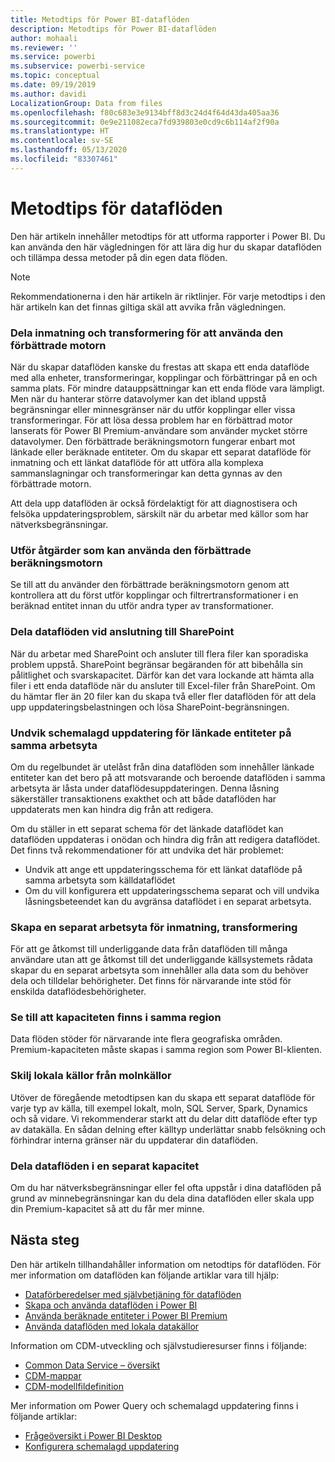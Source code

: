 ```yaml
---
title: Metodtips för Power BI-dataflöden
description: Metodtips för Power BI-dataflöden
author: mohaali
ms.reviewer: ''
ms.service: powerbi
ms.subservice: powerbi-service
ms.topic: conceptual
ms.date: 09/19/2019
ms.author: davidi
LocalizationGroup: Data from files
ms.openlocfilehash: f80c683e3e9134bff8d3c24d4f64d43da405aa36
ms.sourcegitcommit: 0e9e211082eca7fd939803e0cd9c6b114af2f90a
ms.translationtype: HT
ms.contentlocale: sv-SE
ms.lasthandoff: 05/13/2020
ms.locfileid: "83307461"
---
```

# <a name="dataflows-best-practice"></a>Metodtips för dataflöden

Den här artikeln innehåller metodtips för att utforma rapporter i Power BI. Du kan använda den här vägledningen för att lära dig hur du skapar dataflöden och tillämpa dessa metoder på din egen data flöden.

> [!NOTE]
> Rekommendationerna i den här artikeln är riktlinjer. För varje metodtips i den här artikeln kan det finnas giltiga skäl att avvika från vägledningen. 
> 
> 

### <a name="split-ingestion-and-transformation-to-use-the-enhanced-compute-engine"></a>Dela inmatning och transformering för att använda den förbättrade motorn

När du skapar dataflöden kanske du frestas att skapa ett enda dataflöde med alla enheter, transformeringar, kopplingar och förbättringar på en och samma plats. För mindre datauppsättningar kan ett enda flöde vara lämpligt. Men när du hanterar större datavolymer kan det ibland uppstå begränsningar eller minnesgränser när du utför kopplingar eller vissa transformeringar. För att lösa dessa problem har en förbättrad motor lanserats för Power BI Premium-användare som använder mycket större datavolymer. Den förbättrade beräkningsmotorn fungerar enbart mot länkade eller beräknade entiteter. Om du skapar ett separat dataflöde för inmatning och ett länkat dataflöde för att utföra alla komplexa sammanslagningar och transformeringar kan detta gynnas av den förbättrade motorn.

Att dela upp dataflöden är också fördelaktigt för att diagnostisera och felsöka uppdateringsproblem, särskilt när du arbetar med källor som har nätverksbegränsningar.

### <a name="perform-actions-that-can-use-the-enhanced-compute-engine"></a>Utför åtgärder som kan använda den förbättrade beräkningsmotorn

Se till att du använder den förbättrade beräkningsmotorn genom att kontrollera att du först utför kopplingar och filtrertransformationer i en beräknad entitet innan du utför andra typer av transformationer.

### <a name="split-dataflows-when-connecting-to-sharepoint"></a>Dela dataflöden vid anslutning till SharePoint

När du arbetar med SharePoint och ansluter till flera filer kan sporadiska problem uppstå. SharePoint begränsar begäranden för att bibehålla sin pålitlighet och svarskapacitet. Därför kan det vara lockande att hämta alla filer i ett enda dataflöde när du ansluter till Excel-filer från SharePoint. Om du hämtar fler än 20 filer kan du skapa två eller fler dataflöden för att dela upp uppdateringsbelastningen och lösa SharePoint-begränsningen.

### <a name="avoid-scheduling-refresh-for-linked-entities-inside-the-same-workspace"></a>Undvik schemalagd uppdatering för länkade entiteter på samma arbetsyta

Om du regelbundet är utelåst från dina dataflöden som innehåller länkade entiteter kan det bero på att motsvarande och beroende dataflöden i samma arbetsyta är låsta under dataflödesuppdateringen. Denna låsning säkerställer transaktionens exakthet och att både dataflöden har uppdaterats men kan hindra dig från att redigera. 

Om du ställer in ett separat schema för det länkade dataflödet kan dataflöden uppdateras i onödan och hindra dig från att redigera dataflödet. Det finns två rekommendationer för att undvika det här problemet: 

* Undvik att ange ett uppdateringsschema för ett länkat dataflöde på samma arbetsyta som källdataflödet
* Om du vill konfigurera ett uppdateringsschema separat och vill undvika låsningsbeteendet kan du avgränsa dataflödet i en separat arbetsyta.

### <a name="create-a-separate-workspace-for-ingestion-transformation"></a>Skapa en separat arbetsyta för inmatning, transformering

För att ge åtkomst till underliggande data från dataflöden till många användare utan att ge åtkomst till det underliggande källsystemets rådata skapar du en separat arbetsyta som innehåller alla data som du behöver dela och tilldelar behörigheter. Det finns för närvarande inte stöd för enskilda dataflödesbehörigheter.

### <a name="ensure-capacity-is-in-the-same-region"></a>Se till att kapaciteten finns i samma region

Data flöden stöder för närvarande inte flera geografiska områden. Premium-kapaciteten måste skapas i samma region som Power BI-klienten.

### <a name="separate-on-premises-sources-from-cloud-sources"></a>Skilj lokala källor från molnkällor

Utöver de föregående metodtipsen kan du skapa ett separat dataflöde för varje typ av källa, till exempel lokalt, moln, SQL Server, Spark, Dynamics och så vidare. Vi rekommenderar starkt att du delar ditt dataflöde efter typ av datakälla. En sådan delning efter källtyp underlättar snabb felsökning och förhindrar interna gränser när du uppdaterar din dataflöden.

### <a name="separate-dataflows-into-a-separate-capacity"></a>Dela dataflöden i en separat kapacitet

Om du har nätverksbegränsningar eller fel ofta uppstår i dina dataflöden på grund av minnebegränsningar kan du dela dina dataflöden eller skala upp din Premium-kapacitet så att du får mer minne.

## <a name="next-steps"></a>Nästa steg

Den här artikeln tillhandahåller information om netodtips för dataflöden. För mer information om dataflöden kan följande artiklar vara till hjälp:

* [Dataförberedelser med självbetjäning för dataflöden](service-dataflows-overview.md)
* [Skapa och använda dataflöden i Power BI](service-dataflows-create-use.md)
* [Använda beräknade entiteter i Power BI Premium](service-dataflows-computed-entities-premium.md)
* [Använda dataflöden med lokala datakällor](service-dataflows-on-premises-gateways.md)

Information om CDM-utveckling och självstudieresurser finns i följande:
* [Common Data Service – översikt ](https://docs.microsoft.com/powerapps/common-data-model/overview)
* [CDM-mappar](https://go.microsoft.com/fwlink/?linkid=2045304)
* [CDM-modellfildefinition](https://go.microsoft.com/fwlink/?linkid=2045521)


Mer information om Power Query och schemalagd uppdatering finns i följande artiklar:
* [Frågeöversikt i Power BI Desktop](desktop-query-overview.md)
* [Konfigurera schemalagd uppdatering](../connect-data/refresh-scheduled-refresh.md)
